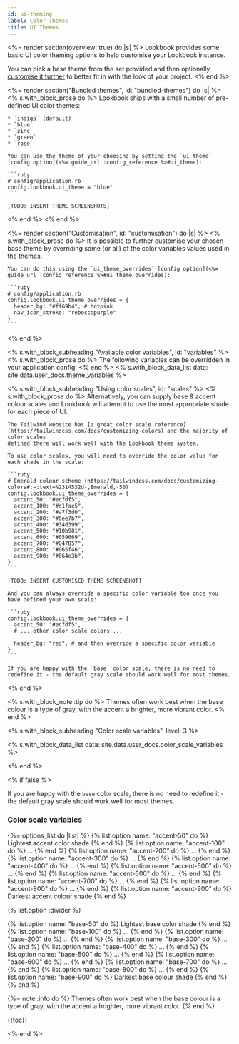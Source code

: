 ```yaml
---
id: ui-theming
label: Color Themes
title: UI Themes
---
```


<%= render section(overview: true) do |s| %>
  Lookbook provides some basic UI color theming options to help customise your Lookbook instance.

  You can pick a base theme from the set provided and then optionally [customise it further](#customisation) to better fit in with the look of your project.
<% end %>

<%= render section("Bundled themes", id: "bundled-themes") do |s| %>
  <% s.with_block_prose do %>
    Lookbook ships with a small number of pre-defined UI color themes:

    * `indigo` (default)
    * `blue`
    * `zinc`
    * `green`
    * `rose`

    You can use the theme of your choosing by setting the `ui_theme` [config option](<%= guide_url :config_reference %>#ui_theme):

    ```ruby
    # config/application.rb
    config.lookbook.ui_theme = "blue"
    ```

    [TODO: INSERT THEME SCREENSHOTS]
  <% end %>
<% end %>

<%= render section("Customisation", id: "customisation") do |s| %>
  <% s.with_block_prose do %>
    It is possible to further customise your chosen base theme by overriding some (or all) of the color variables values used in the themes.

    You can do this using the `ui_theme_overrides` [config option](<%= guide_url :config_reference %>#ui_theme_overrides):

    ```ruby
    # config/application.rb
    config.lookbook.ui_theme_overrides = {
      header_bg: "#ff69b4", # hotpink
      nav_icon_stroke: "rebeccapurple"
    }
    ```
  <% end %>

  <% s.with_block_subheading "Available color variables", id: "variables" %>
  <% s.with_block_prose do %>
    The following variables can be overridden in your application config:
  <% end %>
  <% s.with_block_data_list data: site.data.user_docs.theme_variables %>

  <% s.with_block_subheading "Using color scales", id: "scales" %>
  <% s.with_block_prose do %>
    Alternatively, you can supply base & accent colour scales and Lookbook will attempt to use the most appropriate shade for each piece of UI.

    The Tailwind website has [a great color scale reference](https://tailwindcss.com/docs/customizing-colors) and the majority of color scales
    defined there will work well with the Lookbook theme system.

    To use color scales, you will need to override the color value for each shade in the scale:

    ```ruby
    # Emerald colour scheme (https://tailwindcss.com/docs/customizing-colors#:~:text=%2314532d-,Emerald,-50)
    config.lookbook.ui_theme_overrides = {
      accent_50: "#ecfdf5",
      accent_100: "#d1fae5",
      accent_200: "#a7f3d0",
      accent_300: "#6ee7b7",
      accent_400: "#34d399",
      accent_500: "#10b981",
      accent_600: "#059669",
      accent_700: "#047857",
      accent_800: "#065f46",
      accent_900: "#064e3b",
    }
    ```

    [TODO: INSERT CUSTOMISED THEME SCREENSHOT]

    And you can always override a specific color variable too once you have defined your own scale:

    ```ruby
    config.lookbook.ui_theme_overrides = {
      accent_50: "#ecfdf5",
      # ... other color scale colors ...

      header_bg: "red", # and then override a specific color variable
    }
    ```

    If you are happy with the `base` color scale, there is no need to redefine it - the default gray scale should work well for most themes.
  <% end %>

  <% s.with_block_note :tip do %>
    Themes often work best when the base colour is a type of gray, with the accent a brighter, more vibrant color.
  <% end %>

  <% s.with_block_subheading "Color scale variables", level: 3 %>

  <% s.with_block_data_list data: site.data.user_docs.color_scale_variables %>

<% end %>

<% if false %>
  
If you are happy with the `base` color scale, there is no need to redefine it - the default gray scale should work well for most themes.



### Color scale variables

{%= options_list do |list| %}
  {% list.option name: "accent-50" do %}
    Lightest accent color shade
  {% end %}
  {% list.option name: "accent-100" do %}
    ...
  {% end %}
  {% list.option name: "accent-200" do %}
    ...
  {% end %}
  {% list.option name: "accent-300" do %}
    ...
  {% end %}
  {% list.option name: "accent-400" do %}
    ...
  {% end %}
  {% list.option name: "accent-500" do %}
    ...
  {% end %}
  {% list.option name: "accent-600" do %}
    ...
  {% end %}
  {% list.option name: "accent-700" do %}
    ...
  {% end %}
  {% list.option name: "accent-800" do %}
    ...
  {% end %}
  {% list.option name: "accent-900" do %}
    Darkest accent colour shade
  {% end %}

  {% list.option :divider %}

  {% list.option name: "base-50" do %}
    Lightest base color shade
  {% end %}
  {% list.option name: "base-100" do %}
    ...
  {% end %}
  {% list.option name: "base-200" do %}
    ...
  {% end %}
  {% list.option name: "base-300" do %}
    ...
  {% end %}
  {% list.option name: "base-400" do %}
    ...
  {% end %}
  {% list.option name: "base-500" do %}
    ...
  {% end %}
  {% list.option name: "base-600" do %}
    ...
  {% end %}
  {% list.option name: "base-700" do %}
    ...
  {% end %}
  {% list.option name: "base-800" do %}
    ...
  {% end %}
  {% list.option name: "base-900" do %}
    Darkest base colour shade
  {% end %}
{% end %}

{%= note :info do %}
Themes often work best when the base colour is a type of gray, with the accent a brighter, more vibrant color.
{% end %}

{{toc}}


<% end %>